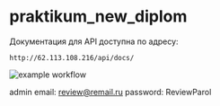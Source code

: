 # praktikum_new_diplom

Документация для API доступна по адресу:

```
http://62.113.108.216/api/docs/
```

![example workflow](https://github.com/Flomixon/foodgram-project-react/actions/workflows/foodgram_workflow.yml/badge.svg)

admin email: review@remail.ru
password: ReviewParol
